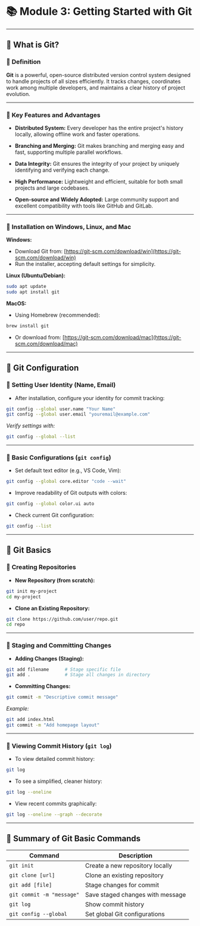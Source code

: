 # 📚 **Module 3: Getting Started with Git**

---

## 🔖 **What is Git?**

### 📌 **Definition**

**Git** is a powerful, open-source distributed version control system designed to handle projects of all sizes efficiently. It tracks changes, coordinates work among multiple developers, and maintains a clear history of project evolution.

---

### 📌 **Key Features and Advantages**

* **Distributed System:**
  Every developer has the entire project's history locally, allowing offline work and faster operations.

* **Branching and Merging:**
  Git makes branching and merging easy and fast, supporting multiple parallel workflows.

* **Data Integrity:**
  Git ensures the integrity of your project by uniquely identifying and verifying each change.

* **High Performance:**
  Lightweight and efficient, suitable for both small projects and large codebases.

* **Open-source and Widely Adopted:**
  Large community support and excellent compatibility with tools like GitHub and GitLab.

---

### 📌 **Installation on Windows, Linux, and Mac**

**Windows:**

* Download Git from: [https://git-scm.com/download/win](https://git-scm.com/download/win)
* Run the installer, accepting default settings for simplicity.

**Linux (Ubuntu/Debian):**

```bash
sudo apt update
sudo apt install git
```

**MacOS:**

* Using Homebrew (recommended):

```bash
brew install git
```

* Or download from: [https://git-scm.com/download/mac](https://git-scm.com/download/mac)

---

## 🔖 **Git Configuration**

### 📌 **Setting User Identity (Name, Email)**

* After installation, configure your identity for commit tracking:

```bash
git config --global user.name "Your Name"
git config --global user.email "youremail@example.com"
```

*Verify settings with:*

```bash
git config --global --list
```

---

### 📌 **Basic Configurations (`git config`)**

* Set default text editor (e.g., VS Code, Vim):

```bash
git config --global core.editor "code --wait"
```

* Improve readability of Git outputs with colors:

```bash
git config --global color.ui auto
```

* Check current Git configuration:

```bash
git config --list
```

---

## 🔖 **Git Basics**

### 📌 **Creating Repositories**

* **New Repository (from scratch):**

```bash
git init my-project
cd my-project
```

* **Clone an Existing Repository:**

```bash
git clone https://github.com/user/repo.git
cd repo
```

---

### 📌 **Staging and Committing Changes**

* **Adding Changes (Staging):**

```bash
git add filename      # Stage specific file
git add .             # Stage all changes in directory
```

* **Committing Changes:**

```bash
git commit -m "Descriptive commit message"
```

*Example:*

```bash
git add index.html
git commit -m "Add homepage layout"
```

---

### 📌 **Viewing Commit History (`git log`)**

* To view detailed commit history:

```bash
git log
```

* To see a simplified, cleaner history:

```bash
git log --oneline
```

* View recent commits graphically:

```bash
git log --oneline --graph --decorate
```

---

## 📝 **Summary of Git Basic Commands**

| Command                   | Description                      |
| ------------------------- | -------------------------------- |
| `git init`                | Create a new repository locally  |
| `git clone [url]`         | Clone an existing repository     |
| `git add [file]`          | Stage changes for commit         |
| `git commit -m "message"` | Save staged changes with message |
| `git log`                 | Show commit history              |
| `git config --global`     | Set global Git configurations    |
